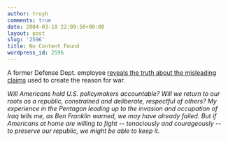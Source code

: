 ```yaml
---
author: troyh
comments: true
date: 2004-03-10 22:09:50+00:00
layout: post
slug: '2596'
title: No Content Found
wordpress_id: 2596
---
```


A former Defense Dept. employee [reveals the truth about the misleading claims](http://www.salon.com/opinion/feature/2004/03/10/osp_moveon/) used to create the reason for war.

_Will Americans hold U.S. policymakers accountable? Will we return to our roots as a republic, constrained and deliberate, respectful of others? My experience in the Pentagon leading up to the invasion and occupation of Iraq tells me, as Ben Franklin warned, we may have already failed. But if Americans at home are willing to fight -- tenaciously and courageously -- to preserve our republic, we might be able to keep it._
